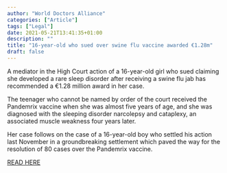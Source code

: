 ```yaml
---
author: "World Doctors Alliance"
categories: ["Article"]
tags: ["Legal"]
date: 2021-05-21T13:41:35+01:00
description: ""
title: "16-year-old who sued over swine flu vaccine awarded €1.28m"
draft: false
---
```


A mediator in the High Court action of a 16-year-old girl who sued claiming she developed a rare sleep disorder after receiving a swine flu jab has recommended a €1.28 million award in her case.  

The teenager who cannot be named by order of the court received the Pandemrix vaccine when she was almost five years of age, and she was diagnosed with the sleeping disorder narcolepsy and cataplexy, an associated muscle weakness four years later.   

Her case follows on the case of a 16-year-old boy who settled his action last November in a groundbreaking settlement which paved the way for  the resolution of 80 cases over the Pandemrix vaccine.  

[READ HERE](https://www.breakingnews.ie/ireland/16-year-old-who-sued-over-swine-flu-vaccine-awarded-e1-28m-1123356.html)